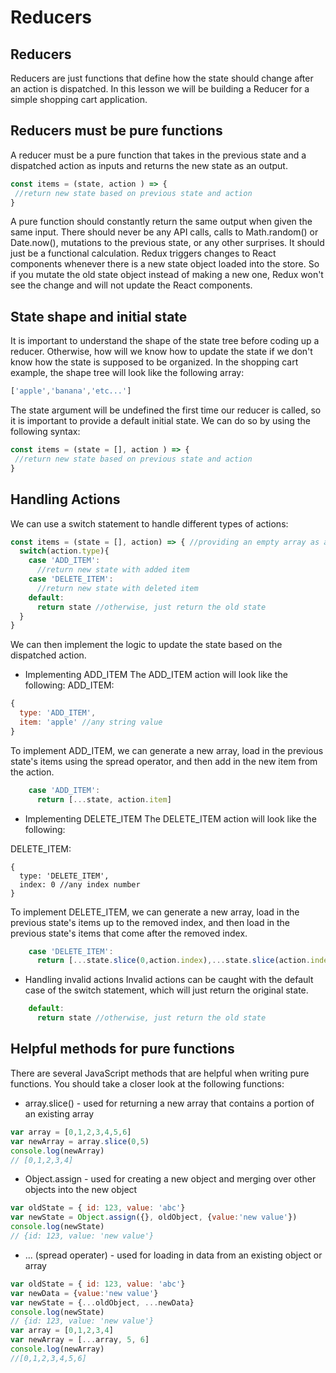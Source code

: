 Reducers
========
Reducers
--------
Reducers are just functions that define how the state should change after an action is dispatched. In this lesson we will be building a Reducer for a simple shopping cart application.

Reducers must be pure functions
-------------------------------
A reducer must be a pure function that takes in the previous state and a dispatched action as inputs and returns the new state as an output.
```javascript
const items = (state, action ) => {
 //return new state based on previous state and action
}
```
A pure function should constantly return the same output when given the same input. There should never be any API calls, calls to Math.random() or Date.now(), mutations to the previous state, or any other surprises. It should just be a functional calculation. Redux triggers changes to React components whenever there is a new state object loaded into the store. So if you mutate the old state object instead of making a new one, Redux won't see the change and will not update the React components.

State shape and initial state
-----------------------------
It is important to understand the shape of the state tree before coding up a reducer. Otherwise, how will we know how to update the state if we don't know how the state is supposed to be organized. In the shopping cart example, the shape tree will look like the following array:
```javascript
['apple','banana','etc...']
```
The state argument will be undefined the first time our reducer is called, so it is important to provide a default initial state. We can do so by using the following syntax:
```javascript
const items = (state = [], action ) => {
 //return new state based on previous state and action
}
```

Handling Actions
----------------
We can use a switch statement to handle different types of actions:
```javascript
const items = (state = [], action) => { //providing an empty array as a default value to the state argument in case its undefined
  switch(action.type){
    case 'ADD_ITEM': 
      //return new state with added item 
    case 'DELETE_ITEM':
      //return new state with deleted item 
    default:
      return state //otherwise, just return the old state
  }
}
```
We can then implement the logic to update the state based on the dispatched action.

- Implementing ADD_ITEM
The ADD_ITEM action will look like the following:
ADD_ITEM:
```javascript
{
  type: 'ADD_ITEM',
  item: 'apple' //any string value
}
```
To implement ADD_ITEM, we can generate a new array, load in the previous state's items using the spread operator, and then add in the new item from the action.
```javascript
    case 'ADD_ITEM':
      return [...state, action.item]  
```
- Implementing DELETE_ITEM
The DELETE_ITEM action will look like the following:

DELETE_ITEM:
```javasciprt
{
  type: 'DELETE_ITEM',
  index: 0 //any index number
}
```
To implement DELETE_ITEM, we can generate a new array, load in the previous state's items up to the removed index, and then load in the previous state's items that come after the removed index.
```javascript
    case 'DELETE_ITEM':
      return [...state.slice(0,action.index),...state.slice(action.index + 1)]
```

- Handling invalid actions
Invalid actions can be caught with the default case of the switch statement, which will just return the original state.
```javascript
    default:
      return state //otherwise, just return the old state
```

Helpful methods for pure functions
----------------------------------
There are several JavaScript methods that are helpful when writing pure functions. You should take a closer look at the following functions:
* array.slice() - used for returning a new array that contains a portion of an existing array
```javascript
var array = [0,1,2,3,4,5,6]
var newArray = array.slice(0,5)
console.log(newArray) 
// [0,1,2,3,4]
```
* Object.assign - used for creating a new object and merging over other objects into the new object
```javascript
var oldState = { id: 123, value: 'abc'}
var newState = Object.assign({}, oldObject, {value:'new value'})
console.log(newState)
// {id: 123, value: 'new value'}
```
* ... (spread operater) - used for loading in data from an existing object or array
```javascript
var oldState = { id: 123, value: 'abc'}
var newData = {value:'new value'}
var newState = {...oldObject, ...newData}
console.log(newState)
// {id: 123, value: 'new value'}
var array = [0,1,2,3,4]
var newArray = [...array, 5, 6]
console.log(newArray)
//[0,1,2,3,4,5,6]
```
